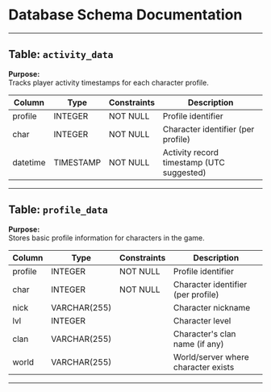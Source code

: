 # Database Schema Documentation

---

## Table: `activity_data`

**Purpose:**  
Tracks player activity timestamps for each character profile.

| Column   | Type      | Constraints | Description                              |
|----------|-----------|-------------|------------------------------------------|
| profile  | INTEGER   | NOT NULL    | Profile identifier                       |
| char     | INTEGER   | NOT NULL    | Character identifier (per profile)       |
| datetime | TIMESTAMP | NOT NULL    | Activity record timestamp (UTC suggested)|

---

## Table: `profile_data`

**Purpose:**  
Stores basic profile information for characters in the game.

| Column   | Type         | Constraints | Description                          |
|----------|--------------|-------------|--------------------------------------|
| profile  | INTEGER      | NOT NULL    | Profile identifier                   |
| char     | INTEGER      | NOT NULL    | Character identifier (per profile)   |
| nick     | VARCHAR(255) |             | Character nickname                   |
| lvl      | INTEGER      |             | Character level                      |
| clan     | VARCHAR(255) |             | Character's clan name (if any)       |
| world    | VARCHAR(255) |             | World/server where character exists  |

---
